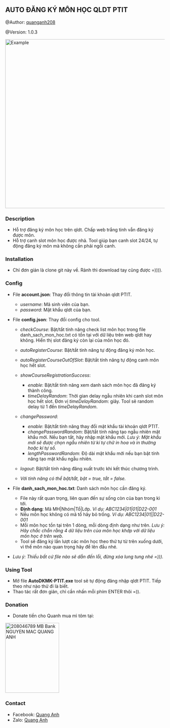 ## AUTO ĐĂNG KÝ MÔN HỌC QLDT PTIT

@Author: [quanganh208](https://github.com/quanganh208)

@Version: 1.0.3

<img src="https://scontent.fhan5-8.fna.fbcdn.net/v/t1.15752-9/411928213_865381601726981_8702602363849540887_n.png?_nc_cat=108&ccb=1-7&_nc_sid=8cd0a2&_nc_ohc=qiSIsy7nLqYAX9dRmxw&_nc_ht=scontent.fhan5-8.fna&oh=03_AdQX-WpYidYYQFAv_ZS5fGfBf6Njeg8YkSuHGGDq2Tjwug&oe=65B37BBC" alt="Example" title= "Example" width="674" height="532">

### Description

- Hỗ trợ đăng ký môn học trên qldt. Chấp web trắng tinh vẫn đăng ký được môn.
- Hỗ trợ canh slot môn học được nhả. Tool giúp bạn canh slot 24/24, tự động đăng ký môn mà không cần phải ngồi canh.

### Installation

- Chỉ đơn giản là clone git này về. Rảnh thì download tay cũng được =)))).

### Config

- File **account.json**: Thay đổi thông tin tài khoản qldt PTIT.

  - _username_: Mã sinh viên của bạn.
  - _password_: Mật khẩu qldt của bạn.

- File **config.json**: Thay đổi config cho tool.

  - _checkCourse_: Bật/tắt tính năng check list môn học trong file danh_sach_mon_hoc.txt có tồn tại với dữ liệu trên web qldt hay không. Hiển thị slot đăng ký còn lại của môn học đó.
  - _autoRegisterCourse_: Bật/tắt tính năng tự động đăng ký môn học.
  - _autoRegisterCourseOutOfSlot_: Bật/tắt tính năng tự động canh môn học hết slot.
  - _showCourseRegistrationSuccess_:
    - _enable_: Bật/tắt tính năng xem danh sách môn học đã đăng ký thành công.
    - _timeDelayRandom_: Thời gian delay ngẫu nhiên khi canh slot môn học hết slot. Đơn vị _timeDelayRandom_: giây. Tool sẽ random delay từ 1 đến _timeDelayRandom_.
  - _changePassword_:

    - _enable_: Bật/tắt tính năng thay đổi mật khẩu tài khoản qldt PTIT.
    - _changePasswordRandom_: Bật/tắt tính năng tạo ngẫu nhiên mật khẩu mới. Nếu bạn tắt, hãy nhập mật khẩu mới. _Lưu ý: Mật khẩu mới sẽ được chọn ngẫu nhiên từ kí tự chữ in hoa và in thường hoặc kí tự số._
    - _lengthPasswordRandom_: Độ dài mật khẩu mới nếu bạn bật tính năng tạo mật khẩu ngẫu nhiên.

  - _logout_: Bật/tắt tính năng đăng xuất trước khi kết thúc chương trình.

  - _Với tính năng có thể bật/tắt, bật = true, tắt = false._

- File **danh_sach_mon_hoc.txt**: Danh sách môn học cần đăng ký.
  - File này rất quan trọng, liên quan đến sự sống còn của bạn trong kì tới.
  - **Định dạng**: Mã MH|Nhóm|Tổ|Lớp. _Ví dụ: ABC1234|01|01|D22-001_
  - Nếu môn học không có mã tổ hãy bỏ trống. _Ví dụ: ABC1234|01||D22-001_
  - Mỗi môn học tồn tại trên 1 dòng, mỗi dòng định dạng như trên. _Lưu ý: Hãy chắc chắn rằng 4 dữ liệu trên của môn học khớp với dữ liệu môn học ở trên web._
  - Tool sẽ đăng ký lần lượt các môn học theo thứ tự từ trên xuống dưới, vì thế môn nào quan trọng hãy để lên đầu nhé.
- _Lưu ý: Thiếu bất cứ file nào sẽ dẫn đến lỗi, đừng xóa lung tung nhé =)))._

### Using Tool

- Mở file **AutoDKMK-PTIT.exe** tool sẽ tự động đăng nhập qldt PTIT. Tiếp theo như nào thử đi là biết.
- Thao tác rất đơn giản, chỉ cần nhấn mỗi phím ENTER thôi =)).

### Donation

- Donate tiền cho Quanh mua mì tôm tại:

<img src="https://scontent.fhan14-4.fna.fbcdn.net/v/t1.15752-9/387519503_1014386016510688_7126056876433079552_n.png?_nc_cat=106&ccb=1-7&_nc_sid=8cd0a2&_nc_ohc=t40ZM-L4CoYAX_jpAVZ&_nc_ht=scontent.fhan14-4.fna&oh=03_AdRxlH2is5ZNivMetJiYjmLfTSkOsLDVeoq4nlDAM64ULw&oe=658BEBEA" alt="208046789 MB Bank NGUYEN MAC QUANG ANH" title= "QR Donate for Quanh" width="170" height="220">

### Contact

- Facebook: [Quang Anh](https://www.facebook.com/quanganh.208)
- Zalo: [Quang Anh](https://zalo.me/0795206304)
